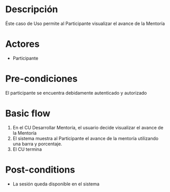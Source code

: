 # Descripción
Éste caso de Uso permite al Participante visualizar el avance de la Mentoría

# Actores
* Participante

# Pre-condiciones
El participante se encuentra debidamente autenticado y autorizado

# Basic flow
1.	En el CU Desarrollar Mentoría, el usuario decide visualizar el avance de la Mentoría
2.	El sistema muestra al Participante el avance de la mentoría utilizando una barra y porcentaje.
1.  El CU termina

# Post-conditions
* La sesión queda disponible en el sistema